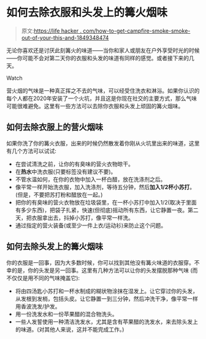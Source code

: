 # 如何去除衣服和头发上的篝火烟味

> 原文:[https://life hacker . com/how-to-get-campfire-smoke-smoke-out-of-your-this-and-1849348474](https://lifehacker.com/how-to-get-campfire-smoke-smell-out-of-your-clothes-and-1849348474)

无论你喜欢还是讨厌此刻篝火的味道——当你和家人或朋友在户外享受时光的时候——你可能不会对第二天你的衣服和头发的味道有同样的感觉。或者接下来的几天。

Watch

营火烟的气味是一种真正挥之不去的气味，可以经受住洗衣和淋浴。如果你认识的每个人都在2020年安装了一个火坑，并且这是你现在社交的主要方式，那么气味可能很难避免。这里有一些方法可以去除你衣服和头发上顽固的篝火烟味。

## 如何去除衣服上的营火烟味

如果你洗了你的篝火衣服，出来的时候仍然散发着你刚从火坑里出来的味道，这里有几个方法可以试试:

*   在尝试清洗之前，让你的有臭味的营火衣物晾干。
*   在**热水**中洗衣服(只要标签没有建议不要)。
*   不管水温如何，在你的衣物中加入一杯白醋，放在洗涤剂之后。
*   像平常一样开始洗衣服，加入洗涤剂，等待五分钟，然后**加入1/2杯小苏打**。(但是，不要把苏打粉和醋放在一起。)
*   把你的有臭味的营火衣物放在垃圾袋里，在一杯小苏打中加入1/2(取决于里面有多少东西)，把袋子扎紧，快速(但彻底)摇动所有东西，让它静置一夜。第二天，把衣服拿出去，抖掉小苏打，像平常一样洗。
*   通过指定的营火装备(或至少一件上衣/运动衫)来防止这个问题。

## **如何去除头发上的篝火烟味**

你的衣服是一回事，因为大多数时候，你可以找到其他没有篝火味道的衣服穿。不幸的是，你的头发是另一回事。这里有几种方法可以让你的头发摆脱那种气味 (而不仅仅是用不同的气味掩盖它):

*   将由四汤匙小苏打和一杯水制成的糊状物涂抹在湿发上。让它穿过你的头发，从发根到发梢，包括头皮。让它静置一到三分钟，然后冲洗干净，像平常一样用香波洗发/护发。
*   用一份洗发水和一份苹果醋的混合物洗头。
*   一些人发誓使用一种清洁洗发水，尤其是含有苹果醋的洗发水，来去除头发上的味道。(对其他人来说，这并不能完成工作。)